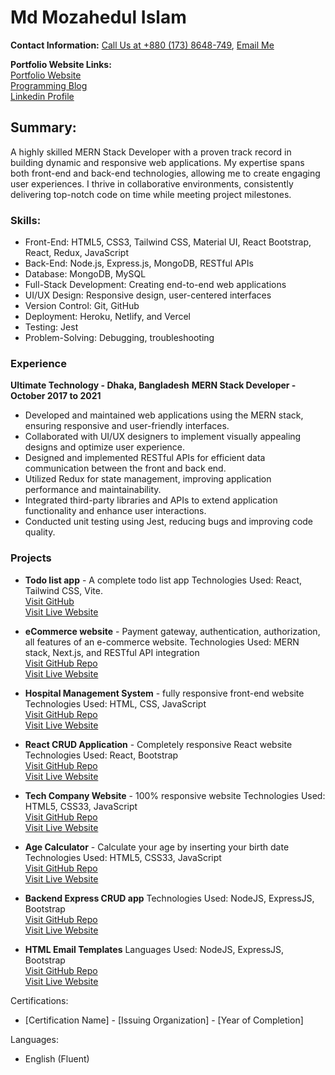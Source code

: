 # Md Mozahedul Islam
**Contact Information:** 
<a href="tel:+8801738648749">Call Us at +880 (173) 8648-749</a>, 
<a href="mailto:mozahed001@gmail.com" target="_blank">Email Me</a><br/>

**Portfolio Website Links:** <br>
<a href="https://portfolio-mozahedul.vercel.app/" target="_blank">Portfolio Website</a><br>
<a href="https://procodelearn.blogspot.com/" target="_blank">Programming Blog</a><br>
<a href="https://www.linkedin.com/in/mozahedul27/" target="_blank">Linkedin Profile</a><br>

## Summary:
A highly skilled MERN Stack Developer with a proven track record in building dynamic and responsive web applications. My expertise spans both front-end and back-end technologies, allowing me to create engaging user experiences. I thrive in collaborative environments, consistently delivering top-notch code on time while meeting project milestones.

### Skills:
- Front-End: HTML5, CSS3, Tailwind CSS, Material UI, React Bootstrap, React, Redux, JavaScript
- Back-End: Node.js, Express.js, MongoDB, RESTful APIs
- Database: MongoDB, MySQL
- Full-Stack Development: Creating end-to-end web applications
- UI/UX Design: Responsive design, user-centered interfaces
- Version Control: Git, GitHub
- Deployment: Heroku, Netlify, and Vercel
- Testing: Jest
- Problem-Solving: Debugging, troubleshooting

### Experience
**Ultimate Technology - Dhaka, Bangladesh**
**MERN Stack Developer - October 2017 to 2021**
- Developed and maintained web applications using the MERN stack, ensuring responsive and user-friendly interfaces.
- Collaborated with UI/UX designers to implement visually appealing designs and optimize user experience.
- Designed and implemented RESTful APIs for efficient data communication between the front and back end.
- Utilized Redux for state management, improving application performance and maintainability.
- Integrated third-party libraries and APIs to extend application functionality and enhance user interactions.
- Conducted unit testing using Jest, reducing bugs and improving code quality.

### Projects
- **Todo list app** - A complete todo list app
  Technologies Used: React, Tailwind CSS, Vite.<br>
    <a href="https://github.com/Mozahedul/to-do-app-frontendmentor" target="_blank">Visit GitHub</a><br>
    <a href="https://to-do-app-frontendmentor.vercel.app/" target="_blank">Visit Live Website</a> <br>

- **eCommerce website** - Payment gateway, authentication, authorization, all features of an e-commerce website.
  Technologies Used: MERN stack, Next.js, and RESTful API integration <br>
    <a href="https://github.com/Mozahedul/eshop" target="_blank">Visit GitHub Repo</a><br>
    <a href="https://eshop-tawny-seven.vercel.app/" target="_blank">Visit Live Website</a><br>

- **Hospital Management System** - fully responsive front-end website
  Technologies Used: HTML, CSS, JavaScript <br>
    <a href="https://github.com/Mozahedul/hospital-website" target="_blank">Visit GitHub Repo</a><br>
    <a href="https://mozahedul.github.io/hospital-website/" target="_blank">Visit Live Website</a><br>

- **React CRUD Application** - Completely responsive React website
  Technologies Used: React, Bootstrap <br>
    <a href="https://github.com/Mozahedul/ecommerce-nodejs-mysql-vite" target="_blank">Visit GitHub Repo</a><br>
    <a href="https://react-crud-mozahedul.netlify.app/" target="_blank">Visit Live Website</a><br>

- **Tech Company Website** - 100% responsive website
  Technologies Used: HTML5, CSS33, JavaScript <br>
    <a href="https://github.com/Mozahedul/tech-company" target="_blank">Visit GitHub Repo</a><br>
    <a href="https://mozahedul.netlify.app/" target="_blank">Visit Live Website</a><br>

- **Age Calculator** - Calculate your age by inserting your birth date
  Technologies Used: HTML5, CSS33, JavaScript <br>
    <a href="https://github.com/Mozahedul/age-calculator" target="_blank">Visit GitHub Repo</a><br>
    <a href="https://mozahedul.github.io/age-calculator/" target="_blank">Visit Live Website</a><br>

- **Backend Express CRUD app**
  Technologies Used: NodeJS, ExpressJS, Bootstrap <br>
    <a href="https://github.com/Mozahedul/express-crud-app" target="_blank">Visit GitHub Repo</a><br>
    <a href="https://express-crud-app-three.vercel.app/" target="_blank">Visit Live Website</a><br>

- **HTML Email Templates**
  Languages Used: NodeJS, ExpressJS, Bootstrap <br>
    <a href="https://github.com/Mozahedul/express-crud-app" target="_blank">Visit GitHub Repo</a><br>
    <a href="https://portfolio-mozahedul.vercel.app/pages/archive" target="_blank">Visit Live Website</a><br>
  
Certifications:
- [Certification Name] - [Issuing Organization] - [Year of Completion]

Languages:
- English (Fluent)


<!---
Mozahedul/Mozahedul is a ✨ unique ✨ repository because its `README.md` (this file) appears on your GitHub profile.
You can click the Preview link to take a look at your changes.
--->
